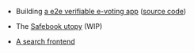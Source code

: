 - Building [a e2e verifiable e-voting app](https://scrutin.app) ([source code](https://github.com/scrutin-app/scrutin))

- The [Safebook utopy](https://blog.safebook.fr/) (WIP)

- [A search frontend](https://mjal.github.io/ami3d/)
